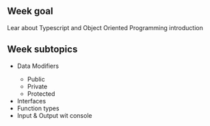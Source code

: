 <H2>Week goal</H2>
Lear about Typescript and Object Oriented Programming introduction
<H2>Week subtopics</H2>
<ul>
 <li>Data Modifiers</li>
  <ul>
   <li> Public</li>
   <li> Private</li>
   <li> Protected</li>
  </ul>
 <li>Interfaces</li>
 <li>Function types</li>
 <li>Input & Output wit console</li>
<ul>

  








